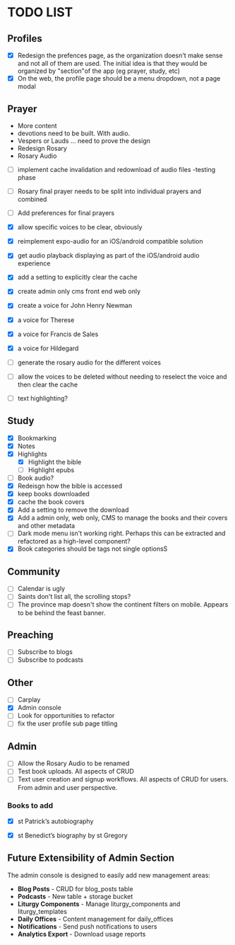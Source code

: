 # TODO LIST

## Profiles
- [x] Redesign the prefences page, as the organization doesn't make sense and not all of them are used. The initial idea is that they would be organized by "section"of the app (eg prayer, study, etc)
- [x] On the web, the profile page should be a menu dropdown, not a page modal

## Prayer
- More content
- devotions need to be built. With audio. 
- Vespers or Lauds ... need to prove the design
- Redesign Rosary
- Rosary Audio
 - [ ] implement cache invalidation and redownload of audio files -testing phase
 - [ ] Rosary final prayer needs to be split into individual prayers and combined 
 - [ ] Add preferences for final prayers
 - [x] allow specific voices to be clear, obviously 
 - [x] reimplement expo-audio for an iOS/android compatible solution 
 - [x] get audio playback displaying as part of the iOS/android audio experience 
 - [x] add a setting to explicitly clear the cache
 - [x] create admin only cms front end web only
 - [x] create a voice for John Henry Newman 
 - [x] a voice for Therese
 - [x] a voice for Francis de Sales
 - [x] a voice for Hildegard
 - [ ] generate the rosary audio for the different voices
 - [ ] allow the voices to be deleted without needing to reselect the voice and then clear the cache
 - [ ] text highlighting?


## Study
- [x] Bookmarking
- [x] Notes
- [x] Highlights
  - [x] Highlight the bible
  - [ ] Highlight epubs
- [ ] Book audio?
- [x] Redeisgn how the bible is accessed
- [x] keep books downloaded
- [x] cache the book covers
- [x] Add a setting to remove the download
- [x] Add a admin only, web only, CMS to manage the books and their covers and other metadata
- [ ] Dark mode menu isn't working right. Perhaps this can be extracted and refactored as a high-level component?
- [x] Book categories should be tags not single optionsS

## Community
- [ ] Calendar is ugly
- [ ] Saints don't list all, the scrolling stops?
- [ ] The province map doesn't show the continent filters on mobile. Appears to be behind the feast banner.

## Preaching
- [ ] Subscribe to blogs
- [ ] Subscribe to podcasts

## Other
- [ ] Carplay
- [x] Admin console
- [ ] Look for opportunities to refactor
- [ ] fix the user profile sub page titling

## Admin
- [ ] Allow the Rosary Audio to be renamed
- [ ] Test book uploads. All aspects of CRUD
- [ ] Text user creation and signup workflows. All aspects of CRUD for users. From admin and user perspective.

### Books to add
 - [x] st Patrick’s autobiography 
 - [x] st Benedict’s biography by st Gregory 


## Future Extensibility of Admin Section

The admin console is designed to easily add new management areas:

- **Blog Posts** - CRUD for blog_posts table
- **Podcasts** - New table + storage bucket
- **Liturgy Components** - Manage liturgy_components and liturgy_templates
- **Daily Offices** - Content management for daily_offices
- **Notifications** - Send push notifications to users
- **Analytics Export** - Download usage reports